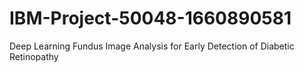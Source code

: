 # IBM-Project-50048-1660890581
Deep Learning Fundus Image Analysis for Early Detection of Diabetic Retinopathy
